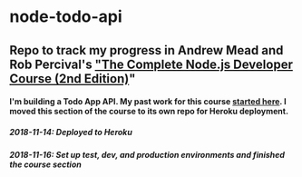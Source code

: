 # node-todo-api
## Repo to track my progress in Andrew Mead and Rob Percival's ["The Complete Node.js Developer Course (2nd Edition)](https://www.udemy.com/the-complete-nodejs-developer-course-2/ "The Complete Node.js Developer Course")"

#### I'm building a Todo App API. My past work for this course [started here](https://github.com/morristaylor/complete-node). I moved this section of the course to its own repo for Heroku deployment.

##### 2018-11-14: Deployed to Heroku
##### 2018-11-16: Set up test, dev, and production environments and finished the course section 
